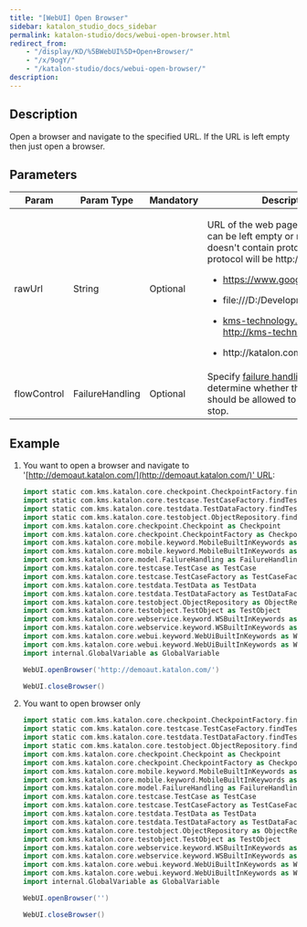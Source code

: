 ```yaml
---
title: "[WebUI] Open Browser" 
sidebar: katalon_studio_docs_sidebar
permalink: katalon-studio/docs/webui-open-browser.html 
redirect_from:
    - "/display/KD/%5BWebUI%5D+Open+Browser/"
    - "/x/9ogY/"
    - "/katalon-studio/docs/webui-open-browser/"
description: 
---
```

Description
-----------

Open a browser and navigate to the specified URL. If the URL is left empty then just open a browser.

Parameters
----------

<table><thead><tr><th>Param</th><th>Param Type</th><th>Mandatory</th><th>Description</th></tr></thead><tbody><tr><td>rawUrl</td><td>String</td><td>Optional</td><td><p>URL of the web page to be opened can be left empty or null. If rawUrl doesn't contain protocol prefix, the protocol will be&nbsp;<a rel="nofollow">http://.</a>&nbsp;For example:&nbsp;</p><ul><li class="blockList"><p><a class="external-link" href="https://www.google.com" rel="nofollow">https://www.google.com</a>&nbsp;</p></li><li class="blockList"><p>file:///D:/Development/index.html&nbsp;</p></li><li class="blockList"><p><a class="external-link" href="http://kms-technology.com" rel="nofollow">kms-technology.com</a> =&gt; <a class="external-link" href="http://kms-technology.com" rel="nofollow">http://kms-technology.com</a></p></li><li class="blockList"><p><a rel="nofollow">http://katalon.com/</a>&nbsp;</p></li></ul></td></tr><tr><td>flowControl</td><td>FailureHandling</td><td>Optional</td><td>Specify <a class="external-link" href="https://docs.katalon.com/x/qAAM" rel="nofollow">failure handling</a> schema to determine whether the execution should be allowed to continue or stop.</td></tr></tbody></table>

Example
-------

1.  You want to open a browser and navigate to '[http://demoaut.katalon.com/](http://demoaut.katalon.com/)' URL:
    
    ```groovy
    import static com.kms.katalon.core.checkpoint.CheckpointFactory.findCheckpoint
    import static com.kms.katalon.core.testcase.TestCaseFactory.findTestCase
    import static com.kms.katalon.core.testdata.TestDataFactory.findTestData
    import static com.kms.katalon.core.testobject.ObjectRepository.findTestObject
    import com.kms.katalon.core.checkpoint.Checkpoint as Checkpoint
    import com.kms.katalon.core.checkpoint.CheckpointFactory as CheckpointFactory
    import com.kms.katalon.core.mobile.keyword.MobileBuiltInKeywords as Mobile
    import com.kms.katalon.core.mobile.keyword.MobileBuiltInKeywords as MobileBuiltInKeywords
    import com.kms.katalon.core.model.FailureHandling as FailureHandling
    import com.kms.katalon.core.testcase.TestCase as TestCase
    import com.kms.katalon.core.testcase.TestCaseFactory as TestCaseFactory
    import com.kms.katalon.core.testdata.TestData as TestData
    import com.kms.katalon.core.testdata.TestDataFactory as TestDataFactory
    import com.kms.katalon.core.testobject.ObjectRepository as ObjectRepository
    import com.kms.katalon.core.testobject.TestObject as TestObject
    import com.kms.katalon.core.webservice.keyword.WSBuiltInKeywords as WSBuiltInKeywords
    import com.kms.katalon.core.webservice.keyword.WSBuiltInKeywords as WS
    import com.kms.katalon.core.webui.keyword.WebUiBuiltInKeywords as WebUiBuiltInKeywords
    import com.kms.katalon.core.webui.keyword.WebUiBuiltInKeywords as WebUI
    import internal.GlobalVariable as GlobalVariable
    
    WebUI.openBrowser('http://demoaut.katalon.com/')
    
    WebUI.closeBrowser()
    ```
    
2.  You want to open browser only
    
    ```groovy
    import static com.kms.katalon.core.checkpoint.CheckpointFactory.findCheckpoint
    import static com.kms.katalon.core.testcase.TestCaseFactory.findTestCase
    import static com.kms.katalon.core.testdata.TestDataFactory.findTestData
    import static com.kms.katalon.core.testobject.ObjectRepository.findTestObject
    import com.kms.katalon.core.checkpoint.Checkpoint as Checkpoint
    import com.kms.katalon.core.checkpoint.CheckpointFactory as CheckpointFactory
    import com.kms.katalon.core.mobile.keyword.MobileBuiltInKeywords as Mobile
    import com.kms.katalon.core.mobile.keyword.MobileBuiltInKeywords as MobileBuiltInKeywords
    import com.kms.katalon.core.model.FailureHandling as FailureHandling
    import com.kms.katalon.core.testcase.TestCase as TestCase
    import com.kms.katalon.core.testcase.TestCaseFactory as TestCaseFactory
    import com.kms.katalon.core.testdata.TestData as TestData
    import com.kms.katalon.core.testdata.TestDataFactory as TestDataFactory
    import com.kms.katalon.core.testobject.ObjectRepository as ObjectRepository
    import com.kms.katalon.core.testobject.TestObject as TestObject
    import com.kms.katalon.core.webservice.keyword.WSBuiltInKeywords as WSBuiltInKeywords
    import com.kms.katalon.core.webservice.keyword.WSBuiltInKeywords as WS
    import com.kms.katalon.core.webui.keyword.WebUiBuiltInKeywords as WebUiBuiltInKeywords
    import com.kms.katalon.core.webui.keyword.WebUiBuiltInKeywords as WebUI
    import internal.GlobalVariable as GlobalVariable
    
    WebUI.openBrowser('')
    
    WebUI.closeBrowser()
    ```